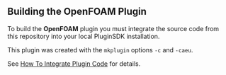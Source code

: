 ## Building the OpenFOAM Plugin

To build the **OpenFOAM** plugin you must integrate the source code from 
this repository into your local PluginSDK installation.

This plugin was created with the `mkplugin` options `-c` and `-caeu`.

See [How To Integrate Plugin Code][HowTo] for details.

[HowTo]: https://github.com/pointwise/How-To-Integrate-Plugin-Code
